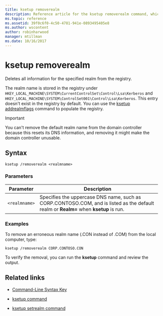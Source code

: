 ```yaml
---
title: ksetup removerealm
description: Reference article for the ksetup removerealm command, which deletes all information for the specified realm from the registry.
ms.topic: reference
ms.assetid: 39f0c6f0-4c50-4781-941e-0893495405e8
ms.author: wscontent
author: robinharwood
manager: mtillman
ms.date: 10/16/2017
---
```


# ksetup removerealm

Deletes all information for the specified realm from the registry.

The realm name is stored in the registry under `HKEY_LOCAL_MACHINE\SYSTEM\CurrentControlSet\Control\Lsa\Kerberos` and `HKEY_LOCAL_MACHINE\SYSTEM\ControlSet001\Control\Lsa\Kerberos`. This entry doesn't exist in the registry by default. You can use the [ksetup addrealmflags](ksetup-addrealmflags.md) command to populate the registry.

> [!IMPORTANT]
> You can't remove the default realm name from the domain controller because this resets its DNS information, and removing it might make the domain controller unusable.

## Syntax

```
ksetup /removerealm <realmname>
```
### Parameters

| Parameter | Description |
| --------- | ----------- |
| `<realmname>` | Specifies the uppercase DNS name, such as CORP.CONTOSO.COM, and is listed as the default realm or **Realm=** when **ksetup** is run. |

### Examples

To remove an erroneous realm name (.CON instead of .COM) from the local computer, type:
```
ksetup /removerealm CORP.CONTOSO.CON
```

To verify the removal, you can run the **ksetup** command and review the output.

## Related links

- [Command-Line Syntax Key](command-line-syntax-key.md)

- [ksetup command](ksetup.md)

- [ksetup setrealm command](ksetup-setrealm.md)
